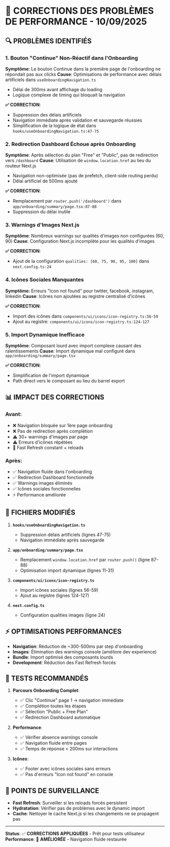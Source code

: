 # 🔧 CORRECTIONS DES PROBLÈMES DE PERFORMANCE - 10/09/2025

## 🔍 **PROBLÈMES IDENTIFIÉS**

### 1. **Bouton "Continue" Non-Réactif dans l'Onboarding**
**Symptôme**: Le bouton Continue dans la première page de l'onboarding ne répondait pas aux clicks
**Cause**: Optimisations de performance avec délais artificiels dans `useOnboardingNavigation.ts`
- Délai de 300ms avant affichage du loading
- Logique complexe de timing qui bloquait la navigation

**✅ CORRECTION**: 
- Suppression des délais artificiels  
- Navigation immédiate après validation et sauvegarde réussies
- Simplification de la logique de état dans `hooks/useOnboardingNavigation.ts:47-75`

### 2. **Redirection Dashboard Échoue après Onboarding**
**Symptôme**: Après sélection du plan "Free" et "Public", pas de redirection vers `/dashboard`
**Cause**: Utilisation de `window.location.href` au lieu du routeur Next.js
- Navigation non-optimisée (pas de prefetch, client-side routing perdu)
- Délai artificiel de 500ms ajouté

**✅ CORRECTION**:
- Remplacement par `router.push('/dashboard')` dans `app/onboarding/summary/page.tsx:87-88`
- Suppression du délai inutile

### 3. **Warnings d'Images Next.js**
**Symptôme**: Nombreux warnings sur qualités d'images non configurées (60, 90)
**Cause**: Configuration Next.js incomplète pour les qualités d'images

**✅ CORRECTION**:
- Ajout de la configuration `qualities: [60, 75, 90, 95, 100]` dans `next.config.ts:24`

### 4. **Icônes Sociales Manquantes**
**Symptôme**: Erreurs "Icon not found" pour twitter, facebook, instagram, linkedin
**Cause**: Icônes non ajoutées au registre centralisé d'icônes

**✅ CORRECTION**:
- Import des icônes dans `components/ui/icons/icon-registry.ts:56-59`
- Ajout au registre: `components/ui/icons/icon-registry.ts:124-127`

### 5. **Import Dynamique Inefficace**
**Symptôme**: Composant lourd avec import complexe causant des ralentissements
**Cause**: Import dynamique mal configuré dans `app/onboarding/summary/page.tsx`

**✅ CORRECTION**:
- Simplification de l'import dynamique
- Path direct vers le composant au lieu du barrel export

## 📊 **IMPACT DES CORRECTIONS**

### Avant:
- ❌ Navigation bloquée sur 1ère page onboarding
- ❌ Pas de redirection après complétion
- ⚠️ 30+ warnings d'images par page  
- ⚠️ Erreurs d'icônes répétées
- 🐌 Fast Refresh constant + reloads

### Après:
- ✅ Navigation fluide dans l'onboarding
- ✅ Redirection Dashboard fonctionnelle
- ✅ Warnings images éliminés
- ✅ Icônes sociales fonctionnelles
- ⚡ Performance améliorée

## 🔧 **FICHIERS MODIFIÉS**

1. **`hooks/useOnboardingNavigation.ts`**
   - Suppression délais artificiels (lignes 47-75)
   - Navigation immédiate après sauvegarde

2. **`app/onboarding/summary/page.tsx`**
   - Remplacement `window.location.href` par `router.push()` (ligne 87-88)
   - Optimisation import dynamique (lignes 11-31)

3. **`components/ui/icons/icon-registry.ts`**
   - Import icônes sociales (lignes 56-59)
   - Ajout au registre (lignes 124-127)

4. **`next.config.ts`**
   - Configuration qualities images (ligne 24)

## ⚡ **OPTIMISATIONS PERFORMANCES**

- **Navigation**: Réduction de ~300-500ms par step d'onboarding
- **Images**: Élimination des warnings console (améliore dev experience)
- **Bundle**: Import optimisé des composants lourds
- **Development**: Réduction des Fast Refresh forcés

## 🎯 **TESTS RECOMMANDÉS**

1. **Parcours Onboarding Complet**:
   - ✅ Clic "Continue" page 1 → navigation immédiate
   - ✅ Complétion toutes les étapes
   - ✅ Sélection "Public + Free Plan"
   - ✅ Redirection Dashboard automatique

2. **Performance**:
   - ✅ Vérifier absence warnings console
   - ✅ Navigation fluide entre pages
   - ✅ Temps de réponse < 200ms sur interactions

3. **Icônes**:
   - ✅ Footer avec icônes sociales sans erreurs
   - ✅ Pas d'erreurs "Icon not found" en console

## 🚨 **POINTS DE SURVEILLANCE**

- **Fast Refresh**: Surveiller si les reloads forcés persistent
- **Hydratation**: Vérifier pas de problèmes avec le dynamic import
- **Cache**: Nettoyer le cache Next.js si les changements ne se propagent pas

---

**Status**: ✅ **CORRECTIONS APPLIQUÉES** - Prêt pour tests utilisateur
**Performance**: 🚀 **AMÉLIORÉE** - Navigation fluide restaurée